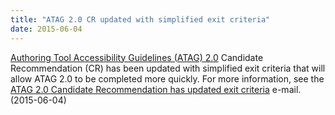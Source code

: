 ```yaml
---
title: "ATAG 2.0 CR updated with simplified exit criteria"
date: 2015-06-04
---
```

<p><a href="http://www.w3.org/TR/ATAG20/">Authoring Tool Accessibility Guidelines (ATAG) 2.0</a> Candidate Recommendation (CR) has been updated with simplified exit criteria that will allow ATAG 2.0 to be completed more quickly. For more information, see the <a href="https://lists.w3.org/Archives/Public/w3c-wai-ig/2015AprJun/0184.html">ATAG 2.0 Candidate Recommendation has updated exit criteria</a> e-mail. (<span class="date">2015-06-04</span>)</p>